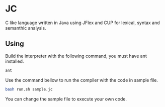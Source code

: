 # JC

C like language written in Java using JFlex and CUP for lexical, syntax and 
semanthic analysis.

## Using

Build the interpreter with the following command, you must have ant installed.

```bash
ant
```

Use the command bellow to run the compiler with the code in sample file.

```bash
bash run.sh sample.jc
```

You can change the sample file to execute your own code.